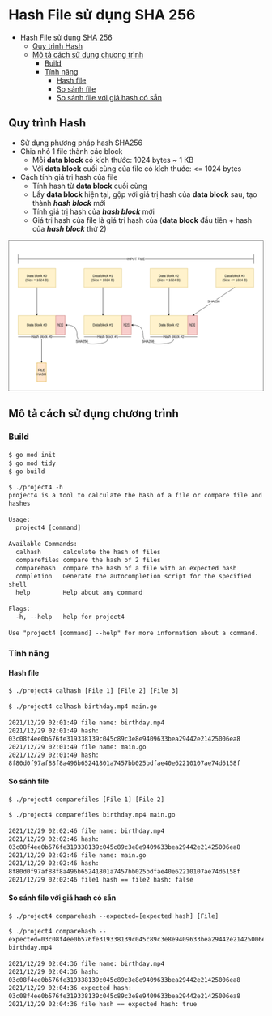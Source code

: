 # Hash File sử dụng SHA 256

- [Hash File sử dụng SHA 256](#hash-file-sử-dụng-sha-256)
  - [Quy trình Hash](#quy-trình-hash)
  - [Mô tả cách sử dụng chương trình](#mô-tả-cách-sử-dụng-chương-trình)
    - [Build](#build)
    - [Tính năng](#tính-năng)
      - [Hash file](#hash-file)
      - [So sánh file](#so-sánh-file)
      - [So sánh file với giá hash có sẵn](#so-sánh-file-với-giá-hash-có-sẵn)

## Quy trình Hash
- Sử dụng phương pháp hash SHA256
- Chia nhỏ 1 file thành các block 
    - Mỗi **data block** có kích thước: 1024 bytes ~ 1 KB
    - Với **data block**  cuối cùng của file có kích thước: <= 1024 bytes
- Cách tính giá trị hash của file
    - Tính hash từ **data block**  cuối cùng
    - Lấy **data block**  hiện tại, gộp với giá trị hash của **data block** sau, tạo thành _**hash block**_ mới
    - Tính giá trị hash của _**hash block**_ mới
    - Giá trị hash của file là giá trị hash của (**data block** đầu tiên + hash của _**hash block**_ thứ 2)

![Alttext](./hashSHA256.drawio.png)

## Mô tả cách sử dụng chương trình
### Build
```bash
$ go mod init
$ go mod tidy
$ go build
```

```
$ ./project4 -h
project4 is a tool to calculate the hash of a file or compare file and hashes

Usage:
  project4 [command]

Available Commands:
  calhash      calculate the hash of files
  comparefiles compare the hash of 2 files
  comparehash  compare the hash of a file with an expected hash
  completion   Generate the autocompletion script for the specified shell
  help         Help about any command

Flags:
  -h, --help   help for project4

Use "project4 [command] --help" for more information about a command.
```

### Tính năng
#### Hash file
```bash
$ ./project4 calhash [File 1] [File 2] [File 3]
``` 

```
$ ./project4 calhash birthday.mp4 main.go

2021/12/29 02:01:49 file name: birthday.mp4
2021/12/29 02:01:49 hash: 03c08f4ee0b576fe319338139c045c89c3e8e9409633bea29442e21425006ea8
2021/12/29 02:01:49 file name: main.go
2021/12/29 02:01:49 hash: 8f80d0f97af88f8a496b65241801a7457bb025bdfae40e62210107ae74d6158f
```

#### So sánh file
```bash
$ ./project4 comparefiles [File 1] [File 2]
```

```
$ ./project4 comparefiles birthday.mp4 main.go

2021/12/29 02:02:46 file name: birthday.mp4
2021/12/29 02:02:46 hash: 03c08f4ee0b576fe319338139c045c89c3e8e9409633bea29442e21425006ea8
2021/12/29 02:02:46 file name: main.go
2021/12/29 02:02:46 hash: 8f80d0f97af88f8a496b65241801a7457bb025bdfae40e62210107ae74d6158f
2021/12/29 02:02:46 file1 hash == file2 hash: false
```

#### So sánh file với giá hash có sẵn
```
$ ./project4 comparehash --expected=[expected hash] [File]
```

```
$ ./project4 comparehash --expected=03c08f4ee0b576fe319338139c045c89c3e8e9409633bea29442e21425006ea8 birthday.mp4

2021/12/29 02:04:36 file name: birthday.mp4
2021/12/29 02:04:36 hash:          03c08f4ee0b576fe319338139c045c89c3e8e9409633bea29442e21425006ea8
2021/12/29 02:04:36 expected hash: 03c08f4ee0b576fe319338139c045c89c3e8e9409633bea29442e21425006ea8
2021/12/29 02:04:36 file hash == expected hash: true
```
